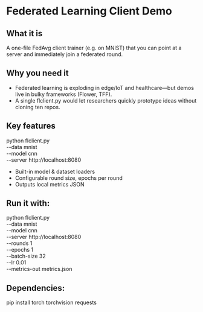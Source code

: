 # Federated Learning Client Demo

## What it is 
A one-file FedAvg client trainer (e.g. on MNIST) that you can point at a server and immediately join a federated round.

## Why you need it
* Federated learning is exploding in edge/IoT and healthcare—but demos live in bulky frameworks (Flower, TFF).
* A single flclient.py would let researchers quickly prototype ideas without cloning ten repos.

## Key features
python flclient.py \
  --data mnist \
  --model cnn \
  --server http://localhost:8080
* Built-in model & dataset loaders
* Configurable round size, epochs per round
* Outputs local metrics JSON

## Run it with:
python flclient.py \
  --data mnist \
  --model cnn \
  --server http://localhost:8080 \
  --rounds 1 \
  --epochs 1 \
  --batch-size 32 \
  --lr 0.01 \
  --metrics-out metrics.json

## Dependencies:
pip install torch torchvision requests
